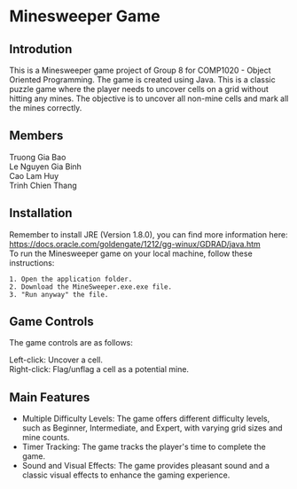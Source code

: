 # Minesweeper Game

 

## Introdution
This is a Minesweeper game project of Group 8 for COMP1020 - Object Oriented Programming. The game is created using Java. This is a classic puzzle game where the player needs to uncover cells on a grid without hitting any mines. The objective is to uncover all non-mine cells and mark all the mines correctly.

## Members
Truong Gia Bao\
Le Nguyen Gia Binh\
Cao Lam Huy\
Trinh Chien Thang


## Installation
Remember to install JRE (Version 1.8.0), you can find more information here: https://docs.oracle.com/goldengate/1212/gg-winux/GDRAD/java.htm
\
To run the Minesweeper game on your local machine, follow these instructions:

    1. Open the application folder.
    2. Download the MineSweeper.exe.exe file.
    3. "Run anyway" the file.

## Game Controls
The game controls are as follows:

Left-click: Uncover a cell.\
Right-click: Flag/unflag a cell as a potential mine.

## Main Features

- Multiple Difficulty Levels: The game offers different difficulty levels, such as Beginner, Intermediate, and Expert, with varying grid sizes and mine counts.
- Timer Tracking: The game tracks the player's time to complete the game.
- Sound and Visual Effects: The game provides pleasant sound and a classic visual effects to enhance the gaming experience.
